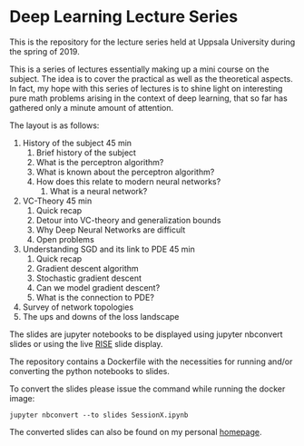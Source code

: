 # Deep Learning Lecture Series

This is the repository for the lecture series held at Uppsala University during the spring of 2019. 

This is a series of lectures essentially making up a mini course on the subject. The idea is to cover the practical as well as the theoretical aspects. In fact, my hope with this series of lectures is to shine light on interesting pure math problems arising in the context of deep learning, that so far has gathered only a minute amount of attention. 

The layout is as follows:
1. History of the subject 45 min
	1. Brief history of the subject
	2. What is the perceptron algorithm?
	3. What is known about the perceptron algorithm?
	4. How does this relate to modern neural networks?
		1. What is a neural network?
2. VC-Theory 45 min
	1. Quick recap
	2. Detour into VC-theory and generalization bounds
	3. Why Deep Neural Networks are difficult
	4. Open problems
3. Understanding SGD and its link to PDE 45 min
    1. Quick recap
    2. Gradient descent algorithm
    3. Stochastic gradient descent
    4. Can we model gradient descent?
    5. What is the connection to PDE?
4. Survey of network topologies
5. The ups and downs of the loss landscape

The slides are jupyter notebooks to be displayed using jupyter nbconvert slides or using the live [RISE](https://github.com/damianavila/RISE) slide display.

The repository contains a Dockerfile with the necessities for running and/or converting the python notebooks to slides.

To convert the slides please issue the command while running the docker image:

```jupyter nbconvert --to slides SessionX.ipynb```

The converted slides can also be found on my personal [homepage](https://sites.google.com/site/bennyavelin/home/deep-learning-lecture-series).